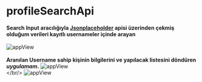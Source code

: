 # profileSearchApi
 
 **Search Input aracılığıyla [Jsonplaceholder](https://jsonplaceholder.typicode.com) apisi üzerinden çekmiş olduğum verileri  kayıtlı usernameler içinde arayan**<br/><br/>
 ![appView](https://github.com/mmyildirim/profileSearchApi/blob/main/profileSearchAppView.png)<br/><br/>
  **Aranılan Username sahip kişinin bilgilerini ve yapılacak listesini döndüren *uygulamam*.**
  ![appView](https://github.com/mmyildirim/profileSearchApi/blob/main/profileSearchAppView2.png)<br/></br/>
   ![appView](https://github.com/mmyildirim/profileSearchApi/blob/main/profileSearchAppView3.png)

